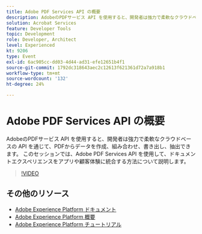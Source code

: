 ```yaml
---
title: Adobe PDF Services API の概要
description: AdobeのPDFサービス API を使用すると、開発者は強力で柔軟なクラウドベースの API を通じて、PDFからデータを作成、組み合わせ、書き出し、抽出できます。 このセッションでは、Adobe PDF Services API を使用して、ドキュメントエクスペリエンスをアプリや顧客体験に統合する方法について説明します。
solution: Acrobat Services
feature: Developer Tools
topic: Development
role: Developer, Architect
level: Experienced
kt: 9206
type: Event
exl-id: 6ac905cc-dd03-4d44-ad31-efe12651b4f1
source-git-commit: 1792dc318643aec2c12613f621361d72a7a918b1
workflow-type: tm+mt
source-wordcount: '132'
ht-degree: 24%

---
```


# Adobe PDF Services API の概要

AdobeのPDFサービス API を使用すると、開発者は強力で柔軟なクラウドベースの API を通じて、PDFからデータを作成、組み合わせ、書き出し、抽出できます。 このセッションでは、Adobe PDF Services API を使用して、ドキュメントエクスペリエンスをアプリや顧客体験に統合する方法について説明します。


>[!VIDEO](https://video.tv.adobe.com/v/337601/?quality=12&learn=on&hidetitle=true)

## その他のリソース

- [Adobe Experience Platform ドキュメント](https://experienceleague.adobe.com/docs/experience-platform.html?lang=ja)
- [Adobe Experience Platform 概要](https://experienceleague.adobe.com/docs/experience-platform/landing/home.html?lang=ja)
- [Adobe Experience Platform チュートリアル](https://experienceleague.adobe.com/docs/platform-learn/tutorials/overview.html?lang=ja)
